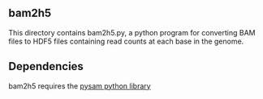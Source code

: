 ## bam2h5
This directory contains bam2h5.py,  a python program for converting BAM
files to HDF5 files containing read counts at each base in the genome.

## Dependencies
bam2h5 requires the [pysam python library](https://github.com/pysam-developers/pysam)



